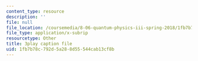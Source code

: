 ```yaml
---
content_type: resource
description: ''
file: null
file_location: /coursemedia/8-06-quantum-physics-iii-spring-2018/1fb7b78c792d5a288d55544cab13cf8b_eRFQL3o4DO4.vtt
file_type: application/x-subrip
resourcetype: Other
title: 3play caption file
uid: 1fb7b78c-792d-5a28-8d55-544cab13cf8b
---
```

